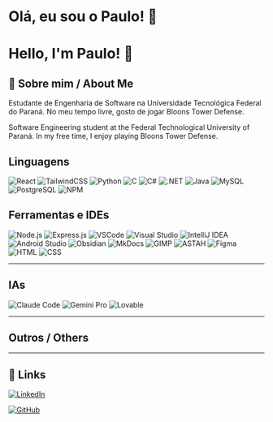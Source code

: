 # Olá, eu sou o Paulo! 👋
# Hello, I'm Paulo! 👋

## 🚀 Sobre mim / About Me
Estudante de Engenharia de Software na Universidade Tecnológica Federal do Paraná. No meu tempo livre, gosto de jogar Bloons Tower Defense.

Software Engineering student at the Federal Technological University of Paraná. In my free time, I enjoy playing Bloons Tower Defense.

## Linguagens

![React](https://img.shields.io/badge/React-20232A?style=for-the-badge&logo=react&logoColor=61DAFB)
![TailwindCSS](https://img.shields.io/badge/Tailwind_CSS-38B2AC?style=for-the-badge&logo=tailwind-css&logoColor=white)
![Python](https://img.shields.io/badge/Python-3776AB?style=for-the-badge&logo=python&logoColor=white)
![C](https://img.shields.io/badge/C-00599C?style=for-the-badge&logo=c&logoColor=white)
![C#](https://img.shields.io/badge/C%23-239120?style=for-the-badge&logo=c-sharp&logoColor=white)
![.NET](https://img.shields.io/badge/.NET-5C2D91?style=for-the-badge&logo=.net&logoColor=white)
![Java](https://img.shields.io/badge/Java-ED8B00?style=for-the-badge&logo=openjdk&logoColor=white)
![MySQL](https://img.shields.io/badge/MySQL-005C84?style=for-the-badge&logo=mysql&logoColor=white)
![PostgreSQL](https://img.shields.io/badge/PostgreSQL-316192?style=for-the-badge&logo=postgresql&logoColor=white)
![NPM](https://img.shields.io/badge/NPM-%23CB3837.svg?style=for-the-badge&logo=npm&logoColor=white)


## Ferramentas e IDEs

![Node.js](https://img.shields.io/badge/Node.js-43853D?style=for-the-badge&logo=node.js&logoColor=white)
![Express.js](https://img.shields.io/badge/Express.js-404D59?style=for-the-badge&logo=express&logoColor=white)
![VSCode](https://img.shields.io/badge/VSCode-0078d4.svg?style=for-the-badge&logo=visualstudiocode&logoColor=white)
![Visual Studio](https://img.shields.io/badge/Visual%20Studio-5C2D91.svg?style=for-the-badge&logo=visual-studio&logoColor=white)
![IntelliJ IDEA](https://img.shields.io/badge/IntelliJIDEA-000000.svg?style=for-the-badge&logo=intellij-idea&logoColor=white)
![Android Studio](https://img.shields.io/badge/Android%20Studio-3DDC84.svg?style=for-the-badge&logo=android-studio&logoColor=white)
![Obsidian](https://img.shields.io/badge/Obsidian-%23483699.svg?style=for-the-badge&logo=obsidian&logoColor=white)
![MkDocs](https://img.shields.io/badge/MkDocs-000000?style=for-the-badge&logo=markdown&logoColor=white)
![GIMP](https://img.shields.io/badge/Gimp-657D8B?style=for-the-badge&logo=gimp&logoColor=FFFFFF)
![ASTAH](https://img.shields.io/badge/ASTAH-FF6B6B?style=for-the-badge&logo=diagram&logoColor=white)
![Figma](https://img.shields.io/badge/Figma-F24E1E?style=for-the-badge&logo=figma&logoColor=white)
![HTML](https://img.shields.io/badge/HTML5-E34F26?style=for-the-badge&logo=html5&logoColor=white)
![CSS](https://img.shields.io/badge/CSS3-1572B6?style=for-the-badge&logo=css3&logoColor=white)

---

## IAs

![Claude Code](https://img.shields.io/badge/Claude%20Code-FF6B35?style=for-the-badge&logo=anthropic&logoColor=white)
![Gemini Pro](https://img.shields.io/badge/Gemini%20Pro-4285F4?style=for-the-badge&logo=google&logoColor=white)
![Lovable](https://img.shields.io/badge/Lovable.dev-FF6B9D?style=for-the-badge&logo=heart&logoColor=white)

---

## Outros / Others

---

## 🔗 Links

[![LinkedIn](https://img.shields.io/badge/LinkedIn-0077B5?style=for-the-badge&logo=linkedin&logoColor=white)](https://linkedin.com)

[![GitHub](https://img.shields.io/badge/GitHub-100000?style=for-the-badge&logo=github&logoColor=white)](https://github.com)
